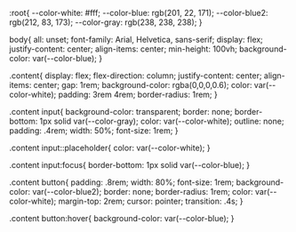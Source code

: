 :root{
    --color-white: #fff;
    --color-blue: rgb(201, 22, 171);
    --color-blue2: rgb(212, 83, 173);
    --color-gray: rgb(238, 238, 238);
}

body{
    all: unset;
    font-family: Arial, Helvetica, sans-serif;
    display: flex;
    justify-content: center;
    align-items: center;
    min-height: 100vh;
    background-color: var(--color-blue);
}

.content{
    display: flex;
    flex-direction: column;
    justify-content: center;
    align-items: center;
    gap: 1rem;
    background-color: rgba(0,0,0,0.6);
    color: var(--color-white);
    padding: 3rem 4rem;
    border-radius: 1rem;
}

.content input{
    background-color: transparent;
    border: none;
    border-bottom: 1px solid var(--color-gray);
    color: var(--color-white);
    outline: none;
    padding: .4rem;
    width: 50%;
    font-size: 1rem;
}

.content input::placeholder{
    color: var(--color-white);
}

.content input:focus{
    border-bottom: 1px solid var(--color-blue);
}

.content button{
    padding: .8rem;
    width: 80%;
    font-size: 1rem;
    background-color: var(--color-blue2);
    border: none;
    border-radius: 1rem;
    color: var(--color-white);
    margin-top: 2rem;
    cursor: pointer;
    transition: .4s;
}

.content button:hover{
    background-color: var(--color-blue);
}
